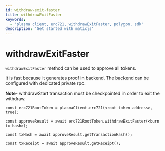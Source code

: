 ```yaml
---
id: withdraw-exit-faster
title: withdrawExitFaster
keywords:
  - 'plasma client, erc721, withdrawExitFaster, polygon, sdk'
description: 'Get started with maticjs'
---
```


# withdrawExitFaster

`withdrawExitFaster` method can be used to approve all tokens.

It is fast because it generates proof in backend. The backend can be configured with dedicated private rpc.

**Note**- withdrawStart transaction must be checkpointed in order to exit the withdraw.

```
const erc721RootToken = plasmaClient.erc721(<root token address>, true);

const approveResult = await erc721RootToken.withdrawExitFaster(<burn tx hash>);

const txHash = await approveResult.getTransactionHash();

const txReceipt = await approveResult.getReceipt();

```

